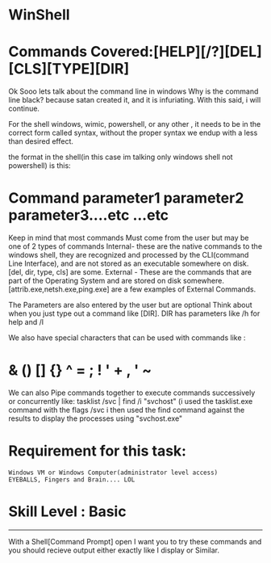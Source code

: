 # WinShell
# Commands Covered:[HELP][/?][DEL][CLS][TYPE][DIR]
Ok Sooo lets talk about the command line in windows
Why is the command line black? because satan created it, and it is infuriating. With this said, i will continue.

For the shell windows, wimic, powershell, or any other , it needs to be in the correct form called syntax, without the proper syntax we endup with a less than desired effect.

the format in the shell(in this case im talking only windows shell not powershell) is this:
 # Command parameter1 parameter2 parameter3....etc ...etc
 
 Keep in mind that most commands Must come from the user but may be one of 2 types of commands
  Internal- these are the native commands to the windows shell, they are recognized and processed by the CLI(command Line Interface), and are not stored as an executable somewhere on disk.[del, dir, type, cls] are some.
  External - These are the commands that are part of the Operating System and are stored on disk somewhere.[attrib.exe,netsh.exe,ping.exe] are a few examples of External Commands.
  
The Parameters are also entered by the user but are optional
  Think about when you just type out a command like [DIR].  DIR has parameters like /h for help and /l
  
We also have special characters that can be used with commands like :
  # <space> & () [] {} ^ = ; ! ' + , ' ~
  
We can also Pipe commands together to execute commands successively or concurrently like:
  tasklist /svc | find /i "svchost"   (i used the tasklist.exe command with the flags /svc i then used the find command against the results to display the processes using "svchost.exe"

# Requirement for this task:
    Windows VM or Windows Computer(administrator level access)
    EYEBALLS, Fingers and Brain.... LOL

# Skill Level : Basic
_______________________________________________________________________________________

With a Shell[Command Prompt] open I want you to try these commands and you should recieve output either exactly like I display or Similar.
